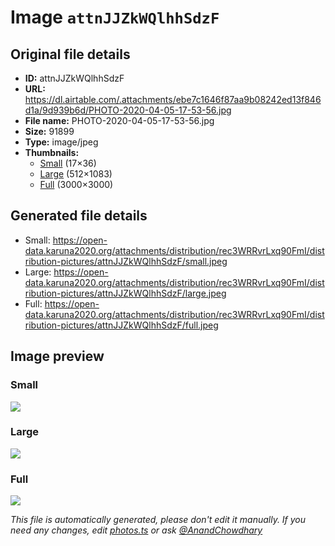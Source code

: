 # Image `attnJJZkWQlhhSdzF`

## Original file details

- **ID:** attnJJZkWQlhhSdzF
- **URL:** https://dl.airtable.com/.attachments/ebe7c1646f87aa9b08242ed13f846d1a/9d939b6d/PHOTO-2020-04-05-17-53-56.jpg
- **File name:** PHOTO-2020-04-05-17-53-56.jpg
- **Size:** 91899
- **Type:** image/jpeg
- **Thumbnails:**
  - [Small](https://dl.airtable.com/.attachmentThumbnails/b591a3868586ed0ca4558b59d1d7f6a3/f6db9594) (17×36)
  - [Large](https://dl.airtable.com/.attachmentThumbnails/0969c9f0907a0aa10cf5d205b178f92b/539acf4e) (512×1083)
  - [Full](https://dl.airtable.com/.attachmentThumbnails/1866cdc2a76e557b608d9ad0c985454e/e5318350) (3000×3000)

## Generated file details

- Small: https://open-data.karuna2020.org/attachments/distribution/rec3WRRvrLxq90FmI/distribution-pictures/attnJJZkWQlhhSdzF/small.jpeg
- Large: https://open-data.karuna2020.org/attachments/distribution/rec3WRRvrLxq90FmI/distribution-pictures/attnJJZkWQlhhSdzF/large.jpeg
- Full: https://open-data.karuna2020.org/attachments/distribution/rec3WRRvrLxq90FmI/distribution-pictures/attnJJZkWQlhhSdzF/full.jpeg

## Image preview

### Small

![](https://open-data.karuna2020.org/attachments/distribution/rec3WRRvrLxq90FmI/distribution-pictures/attnJJZkWQlhhSdzF/small.jpeg)

### Large

![](https://open-data.karuna2020.org/attachments/distribution/rec3WRRvrLxq90FmI/distribution-pictures/attnJJZkWQlhhSdzF/large.jpeg)

### Full

![](https://open-data.karuna2020.org/attachments/distribution/rec3WRRvrLxq90FmI/distribution-pictures/attnJJZkWQlhhSdzF/full.jpeg)

_This file is automatically generated, please don't edit it manually. If you need any changes, edit [photos.ts](/photos.ts) or ask [@AnandChowdhary](https://github.com/AnandChowdhary)_
